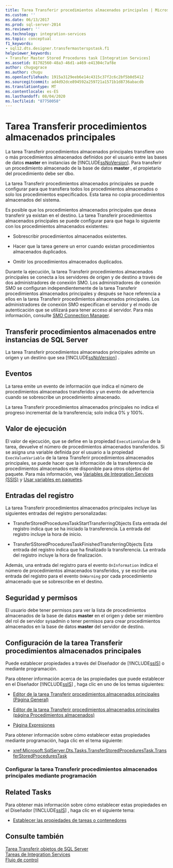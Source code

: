```yaml
---
title: Tarea Transferir procedimientos almacenados principales | Microsoft Docs
ms.custom: ''
ms.date: 06/13/2017
ms.prod: sql-server-2014
ms.reviewer: ''
ms.technology: integration-services
ms.topic: conceptual
f1_keywords:
- sql12.dts.designer.transfermasterspstask.f1
helpviewer_keywords:
- Transfer Master Stored Procedures task [Integration Services]
ms.assetid: 81702560-48a3-46d1-a469-e41304c7af8e
author: chugugrace
ms.author: chugu
ms.openlocfilehash: 1915a3129eeb6e14c4315c37f2c6c2bf5b0d5412
ms.sourcegitcommit: ad4d92dce894592a259721a1571b1d8736abacdb
ms.translationtype: MT
ms.contentlocale: es-ES
ms.lasthandoff: 08/04/2020
ms.locfileid: "87750058"
---
```

# <a name="transfer-master-stored-procedures-task"></a>Tarea Transferir procedimientos almacenados principales
  La tarea Transferir procedimientos almacenados principales transfiere uno o más procedimientos almacenados definidos por el usuario entre las bases de datos **master** en instancias de [!INCLUDE[ssNoVersion](../../includes/ssnoversion-md.md)]. Para transferir un procedimiento almacenado de la base de datos **master** , el propietario del procedimiento debe ser dbo.  
  
 La tarea Transferir procedimientos almacenados principales se puede configurar para que transfiera todos los procedimientos almacenados o solo los procedimientos especificados. Esta tarea no copia procedimientos almacenados del sistema.  
  
 Es posible que los procedimientos almacenados principales que desea transferir ya existan en el destino. La tarea Transferir procedimientos almacenados principales se puede configurar para que haga lo siguiente con los procedimientos almacenados existentes:  
  
-   Sobrescribir procedimientos almacenados existentes.  
  
-   Hacer que la tarea genere un error cuando existan procedimientos almacenados duplicados.  
  
-   Omitir los procedimientos almacenados duplicados.  
  
 Durante la ejecución, la tarea Transferir procedimientos almacenados principales se conecta a los servidores de origen y de destino a través de dos administradores de conexión SMO. Los administradores de conexión SMO se configuran independientemente de la tarea Transferir procedimientos almacenados principales y después se hace referencia a ellos en la tarea Transferir procedimientos almacenados principales. Los administradores de conexión SMO especifican el servidor y el modo de autenticación que se utilizará para tener acceso al servidor. Para más información, consulte [SMO Connection Manager](../connection-manager/smo-connection-manager.md).  
  
## <a name="transferring-stored-procedures-between-instances-of-sql-server"></a>Transferir procedimientos almacenados entre instancias de SQL Server  
 La tarea Transferir procedimientos almacenados principales admite un origen y un destino que sea [!INCLUDE[ssNoVersion](../../includes/ssnoversion-md.md)] .  
  
## <a name="events"></a>Eventos  
 La tarea emite un evento de información que indica el número de procedimientos almacenados transferidos y un evento de advertencia cuando se sobrescribe un procedimiento almacenado.  
  
 La tarea Transferir procedimientos almacenados principales no indica el progreso incremental de la transferencia; solo indica 0% y 100%.  
  
## <a name="execution-value"></a>Valor de ejecución  
 El valor de ejecución, que se define en la propiedad `ExecutionValue` de la tarea, devuelve el número de procedimientos almacenados transferidos. Si se asigna una variable definida por el usuario a la propiedad `ExecValueVariable` de la tarea Transferir procedimientos almacenados principales, se puede hacer que la información de la transferencia de procedimientos almacenados esté disponible para otros objetos del paquete. Para más información, vea [Variables de Integration Services &#40;SSIS&#41;](../integration-services-ssis-variables.md) y [Usar variables en paquetes](../use-variables-in-packages.md).  
  
## <a name="log-entries"></a>Entradas del registro  
 La tarea Transferir procedimientos almacenados principales incluye las siguientes entradas del registro personalizadas:  
  
-   TransferStoredProceduresTaskStartTransferringObjects  Esta entrada del registro indica que se ha iniciado la transferencia. La entrada del registro incluye la hora de inicio.  
  
-   TransferSStoredProceduresTaskFinishedTransferringObjects  Esta entrada del registro indica que ha finalizado la transferencia. La entrada del registro incluye la hora de finalización.  
  
 Además, una entrada del registro para el evento `OnInformation` indica el número de procedimientos almacenados transferidos, y se escribe una entrada del registro para el evento `OnWarning` por cada procedimiento almacenado que se sobrescribe en el destino.  
  
## <a name="security-and-permissions"></a>Seguridad y permisos  
 El usuario debe tener permisos para ver la lista de procedimientos almacenados de la base de datos **master** en el origen y debe ser miembro del rol de servidor sysadmin o tener permisos para crear procedimientos almacenados en la base de datos **master** del servidor de destino.  
  
## <a name="configuration-of-the-transfer-master-stored-procedures-task"></a>Configuración de la tarea Transferir procedimientos almacenados principales  
 Puede establecer propiedades a través del Diseñador de [!INCLUDE[ssIS](../../includes/ssis-md.md)] o mediante programación.  
  
 Para obtener información acerca de las propiedades que puede establecer en el Diseñador [!INCLUDE[ssIS](../../includes/ssis-md.md)] , haga clic en uno de los temas siguientes:  
  
-   [Editor de la tarea Transferir procedimientos almacenados principales &#40;Página General&#41;](../general-page-of-integration-services-designers-options.md)  
  
-   [Editor de la tarea Transferir procedimientos almacenados principales &#40;página Procedimientos almacenados&#41;](../transfer-master-stored-procedures-task-editor-stored-procedures-page.md)  
  
-   [Página Expresiones](../expressions/expressions-page.md)  
  
 Para obtener información sobre cómo establecer estas propiedades mediante programación, haga clic en el tema siguiente:  
  
-   <xref:Microsoft.SqlServer.Dts.Tasks.TransferStoredProceduresTask.TransferStoredProceduresTask>  
  
### <a name="configuring-the-transfer-master-stored-procedures-task-programmatically"></a>Configurar la tarea Transferir procedimientos almacenados principales mediante programación  
  
## <a name="related-tasks"></a>Related Tasks  
 Para obtener más información sobre cómo establecer estas propiedades en el Diseñador [!INCLUDE[ssIS](../../includes/ssis-md.md)] , haga clic en el siguiente tema:  
  
-   [Establecer las propiedades de tareas o contenedores](../set-the-properties-of-a-task-or-container.md)  
  
## <a name="see-also"></a>Consulte también  
 [Tarea Transferir objetos de SQL Server](transfer-sql-server-objects-task.md)   
 [Tareas de Integration Services](integration-services-tasks.md)   
 [Flujo de control](control-flow.md)  
  
  
